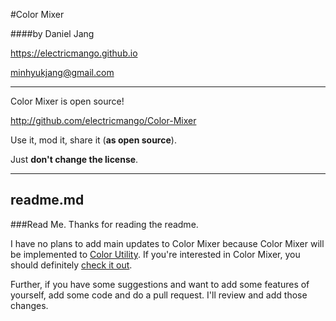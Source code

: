 #Color Mixer

####by Daniel Jang

<https://electricmango.github.io>

<minhyukjang@gmail.com>

---
Color Mixer is open source!

<http://github.com/electricmango/Color-Mixer>

Use it, mod it, share it (**as open source**).

Just **don't change the license**.
  
---
readme.md
---
###Read Me.
Thanks for reading the readme.

I have no plans to add main updates to Color Mixer because Color Mixer will be implemented to [Color Utility](http://github.com/electricmango/cu). If you're interested in Color Mixer, you should definitely [check it out](http://github.com/electricmango/cu).

Further, if you have some suggestions and want to add some features of yourself, add some code and do a pull request. I'll review and add those changes.